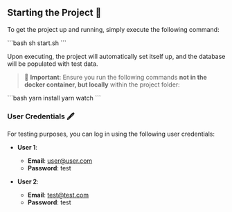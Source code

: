 ## Starting the Project 🚀

To get the project up and running, simply execute the following command:

\```bash
sh start.sh
\```

Upon executing, the project will automatically set itself up, and the database will be populated with test data.

> 🚨 **Important**: Ensure you run the following commands **not in the docker container, but locally** within the project folder:

\```bash
yarn install
yarn watch
\```

### User Credentials 🖋

For testing purposes, you can log in using the following user credentials:

- **User 1**:
    - **Email**: user@user.com
    - **Password**: test

- **User 2**:
    - **Email**: test@test.com
    - **Password**: test
